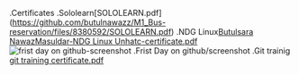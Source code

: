 .Certificates
.Sololearn[SOLOLEARN.pdf] (https://github.com/butulnawazz/M1_Bus-reservation/files/8380592/SOLOLEARN.pdf)
.NDG Linux[Butulsara NawazMasuldar-NDG Linux Unhatc-certificate.pdf](https://github.com/butulnawazz/M1_Bus-reservation/files/8380600/Butulsara.NawazMasuldar-NDG.Linux.Unhatc-certificate.pdf)
![frist day on github-screenshot](https://user-images.githubusercontent.com/102668684/160838978-90330fb2-a752-4937-9fa8-b43ac0fae674.jpeg)
.Frist Day on github/screenshot
.Git trainig [git training certificate.pdf](https://github.com/butulnawazz/M1_Bus-reservation/files/8396366/git.training.certificate.pdf)
